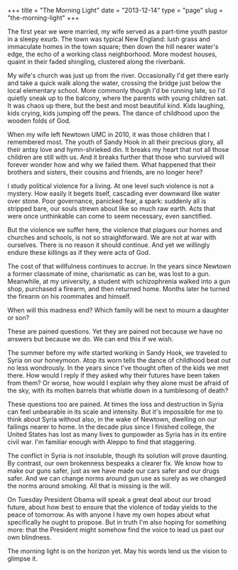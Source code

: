 +++
title = "The Morning Light"
date = "2013-12-14"
type = "page"
slug = "the-morning-light"
+++

The first year we were married, my wife served as a part-time youth pastor in a sleepy exurb. The town was typical New England: lush grass and immaculate homes in the town square; then down the hill nearer water's edge, the echo of a working class neighborhood. More modest houses, quaint in their faded shingling, clustered along the riverbank.

My wife's church was just up from the river. Occasionally I'd get there early and take a quick walk along the water, crossing the bridge just below the local elementary school. More commonly though I'd be running late, so I'd quietly sneak up to the balcony, where the parents with young children sat. It was chaos up there, but the best and most beautiful kind. Kids laughing, kids crying, kids jumping off the pews. The dance of childhood upon the wooden folds of God. 

When my wife left Newtown UMC in 2010, it was those children that I remembered most. The youth of Sandy Hook in all their precious glory, all their antsy love and hymn-shrieked din. It breaks my heart that not all those children are still with us. And it breaks further that those who survived will forever wonder how and why we failed them. What happened that their brothers and sisters, their cousins and friends, are no longer here?

I study political violence for a living. At one level such violence is not a mystery. How easily it begets itself, cascading ever downward like water over stone. Poor governance, panicked fear, a spark: suddenly all is stripped bare, our souls strewn about like so much raw earth. Acts that were once unthinkable can come to seem necessary, even sanctified.

But the violence we suffer here, the violence that plagues our homes and churches and schools, is not so straightforward. We are not at war with ourselves. There is no reason it should continue. And yet we willingly endure these killings as if they were acts of God. 

The cost of that willfulness continues to accrue. In the years since Newtown a former classmate of mine, charismatic as can be, was lost to a gun. Meanwhile, at my university, a student with schizophrenia walked into a gun shop, purchased a firearm, and then returned home. Months later he turned the firearm on his roommates and himself. 

When will this madness end? Which family will be next to mourn a daughter or son?

These are pained questions. Yet they are pained not because we have no answers but because we do. We can end this if we wish.

The summer before my wife started working in Sandy Hook, we traveled to Syria on our honeymoon. Atop its worn tells the dance of childhood beat out no less wondrously. In the years since I've thought often of the kids we met there. How would I reply if they asked why their futures have been taken from them?  Or worse, how would I explain why they alone must be afraid of the sky, with its molten barrels that whistle down in a tumblesong of death?

These questions too are pained. At times the loss and destruction in Syria can feel unbearable in its scale and intensity. But it's impossible for me to think about Syria without also, in the wake of Newtown, dwelling on our failings nearer to home. In the decade plus since I finished college, the United States has lost as many lives to gunpowder as Syria has in its entire civil war. I'm familiar enough with Aleppo to find that staggering. 

The conflict in Syria is not insoluble, though its solution will prove daunting. By contrast, our own brokenness bespeaks a clearer fix. We know how to make our guns safer, just as we have made our cars safer and our drugs safer. And we can change norms around gun use as surely as we changed the norms around smoking. All that is missing is the will.

On Tuesday President Obama will speak a great deal about our broad future, about how best to ensure that the violence of today yields to the peace of tomorrow. As with anyone I have my own hopes about what specifically he ought to propose. But in truth I'm also hoping for something more: that the President might somehow find the voice to lead us past our own blindness. 

The morning light is on the horizon yet. May his words lend us the vision to glimpse it.
